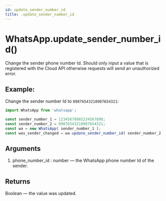 ```yaml
---
id: update_sender_number_id
title: .update_sender_number_id
---
```


# WhatsApp.update_sender_number_id()
Change the sender phone number Id. Should only input a value that is registered with the Cloud API otherwise requests will send an unauthorized error.

## Example:
Change the sender number Id to `09876543210987654321`:
```js
import WhatsApp from 'whatsapp';

const sender_number_1 = 12345678901234567890;
const sender_number_2 = 09876543210987654321;
const wa = new WhatsApp( sender_number_1 );
const was_sender_changed = wa.update_sender_number_id( sender_number_2 );
```

## Arguments
1. phone_number_id : number — the WhatsApp phone number Id of the sender.

## Returns
Boolean — the value was updated.
